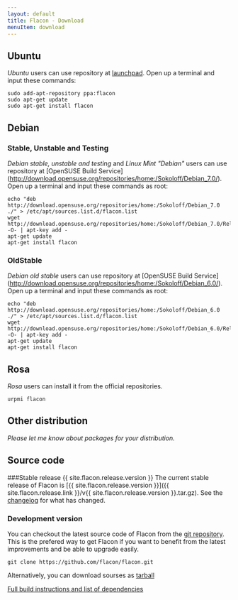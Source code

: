 ```yaml
---
layout: default
title: Flacon - Download
menuItem: download
---
```


## Ubuntu
_Ubuntu_ users can use repository at [launchpad](https://launchpad.net/~flacon/+archive/ppa). Open up a terminal and input these commands:

    sudo add-apt-repository ppa:flacon
    sudo apt-get update
    sudo apt-get install flacon

## Debian
### Stable, Unstable and Testing
_Debian stable, unstable and testing_ and _Linux Mint "Debian"_ users can use repository at [OpenSUSE Build Service] (http://download.opensuse.org/repositories/home:/Sokoloff/Debian_7.0/). 
Open up a terminal and input these commands as root:

    echo "deb http://download.opensuse.org/repositories/home:/Sokoloff/Debian_7.0 ./" > /etc/apt/sources.list.d/flacon.list
    wget http://download.opensuse.org/repositories/home:/Sokoloff/Debian_7.0/Release.key -O- | apt-key add -
    apt-get update
    apt-get install flacon

    
### OldStable
_Debian old stable_ users can use repository at [OpenSUSE Build Service] (http://download.opensuse.org/repositories/home:/Sokoloff/Debian_6.0/). 
Open up a terminal and input these commands as root:

    echo "deb http://download.opensuse.org/repositories/home:/Sokoloff/Debian_6.0 ./" > /etc/apt/sources.list.d/flacon.list
    wget http://download.opensuse.org/repositories/home:/Sokoloff/Debian_6.0/Release.key -O- | apt-key add -
    apt-get update
    apt-get install flacon
    
    
## Rosa
_Rosa_ users can install it from the official repositories.

    urpmi flacon


## Other distribution
_Please let me know about packages for your distribution._

## Source code
###Stable release {{ site.flacon.release.version }}
The current stable release of Flacon is [{{ site.flacon.release.version }}]({{ site.flacon.release.link }}/v{{ site.flacon.release.version }}.tar.gz). See the [changelog](/changelog) for what has changed.


### Development version
You can checkout the latest source code of Flacon from the [git repository](https://github.com/flacon/flacon). This is the prefered way to get Flacon if you want to benefit from the latest improvements and be able to upgrade easily.

    git clone https://github.com/flacon/flacon.git

Alternatively, you can download sourses as [tarball](https://github.com/flacon/flacon/archive/master.tar.gz)

[Full build instructions and list of dependencies](https://github.com/flacon/flacon/wiki/How-to-build)


<br><br><br><br><br><br><br>
